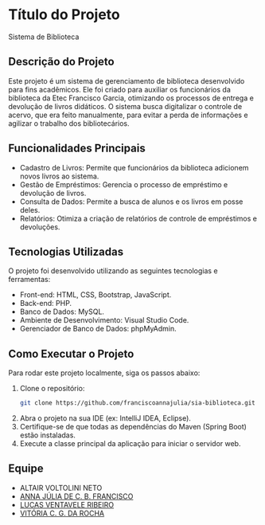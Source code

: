 # Título do Projeto

Sistema de Biblioteca

## Descrição do Projeto

Este projeto é um sistema de gerenciamento de biblioteca desenvolvido para fins acadêmicos. Ele foi criado para auxiliar os funcionários da biblioteca da Etec Francisco Garcia, otimizando os processos de entrega e devolução de livros didáticos. O sistema busca digitalizar o controle de acervo, que era feito manualmente, para evitar a perda de informações e agilizar o trabalho dos bibliotecários.

## Funcionalidades Principais
  - Cadastro de Livros: Permite que funcionários da biblioteca adicionem novos livros ao sistema.
  - Gestão de Empréstimos: Gerencia o processo de empréstimo e devolução de livros.
  - Consulta de Dados: Permite a busca de alunos e os livros em posse deles.
  - Relatórios: Otimiza a criação de relatórios de controle de empréstimos e devoluções.

## Tecnologias Utilizadas
O projeto foi desenvolvido utilizando as seguintes tecnologias e ferramentas:
  - Front-end: HTML, CSS, Bootstrap, JavaScript.
  - Back-end: PHP.
  - Banco de Dados: MySQL.
  - Ambiente de Desenvolvimento: Visual Studio Code.
  - Gerenciador de Banco de Dados: phpMyAdmin.

## Como Executar o Projeto

Para rodar este projeto localmente, siga os passos abaixo:

1.  Clone o repositório:
    ```bash
    git clone https://github.com/franciscoannajulia/sia-biblioteca.git
    ```
2.  Abra o projeto na sua IDE (ex: IntelliJ IDEA, Eclipse).
3.  Certifique-se de que todas as dependências do Maven (Spring Boot) estão instaladas.
4.  Execute a classe principal da aplicação para iniciar o servidor web.

## Equipe

  - ALTAIR VOLTOLINI NETO
  - [ANNA JÚLIA DE C. B. FRANCISCO](https://www.linkedin.com/in/franciscoannajulia/)
  - [LUCAS VENTAVELE RIBEIRO](https://www.linkedin.com/in/lucas-ventavele-ribeiro/)
  - [VITÓRIA C. G. DA ROCHA](https://www.linkedin.com/in/vit%C3%B3ria-cristina-gomes-da-rocha-b1932713b/)
